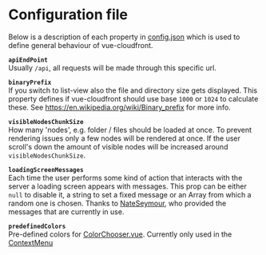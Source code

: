 # Configuration file
Below is a description of each property in [config.json](https://github.com/Simonwep/vue-cloudfront/blob/master/config/config.json) which
is used to define general behaviour of vue-cloudfront.

**`apiEndPoint`**  
Usually `/api`, all requests will be made through this specific url.

**`binaryPrefix`**  
If you switch to list-view also the file and directory size gets displayed. This property defines
if vue-cloudfront should use base `1000` or `1024` to calculate these.
See https://en.wikipedia.org/wiki/Binary_prefix for more info.

**`visibleNodesChunkSize`**  
How many 'nodes', e.g. folder / files should be loaded at once. To prevent rendering issues only a few nodes will be rendered at once.
If the user scroll's down the amount of visible nodes will be increased around `visibleNodesChunkSize`.

**`loadingScreenMessages`**  
Each time the user performs some kind of action that interacts with the server a loading screen appears with messages.
This prop can be either `null` to disable it, a string to set a fixed message or an Array from which a random one is chosen.
Thanks to [NateSeymour](https://github.com/NateSeymour), who provided the messages that are currently in use.

**`predefinedColors`**  
Pre-defined colors for [ColorChooser.vue](https://github.com/Simonwep/vue-cloudfront/blob/master/src/vue/components/application/tabs/navigator/contextmenu/ColorChooser.vue).
Currently only used in the [ContextMenu](https://github.com/Simonwep/vue-cloudfront/tree/master/src/vue/components/application/tabs/navigator/contextmenu)
